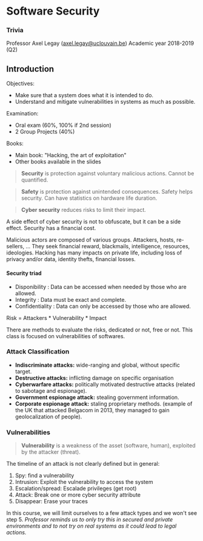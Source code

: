 Software Security
=================

### Trivia
Professor Axel Legay (axel.legay@uclouvain.be)
Academic year 2018-2019 (Q2)

## Introduction
Objectives:
* Make sure that a system does what it is intended to do.
* Understand and mitigate vulnerabilities in systems as much as possible.

Examination:
* Oral exam (60%, 100% if 2nd session)
* 2 Group Projects (40%)

Books:
* Main book: "Hacking, the art of exploitation"
* Other books available in the slides

>**Security** is protection against voluntary malicious actions. Cannot be quantified.

>**Safety** is protection against unintended consequences. Safety helps security. Can have statistics on hardware life duration.

>**Cyber security** reduces risks to limit their impact.

A side effect of cyber security is not to obfuscate, but it can be a side effect. Security has a financial cost.

Malicious actors are composed of various groups. Attackers, hosts, re-sellers, ... They seek financial reward, blackmails, intelligence, resources, ideologies. Hacking has many impacts on private life, including loss of privacy and/or data, identity thefts, financial losses.

#### Security triad
* Disponibility : Data can be accessed when needed by those who are allowed.
* Integrity : Data must be exact and complete.
* Confidentiality : Data can only be accessed by those who are allowed.

Risk = Attackers * Vulnerability * Impact

There are methods to evaluate the risks, dedicated or not, free or not. This class is focused on vulnerabilities of softwares.

### Attack Classification
* **Indiscriminate attacks:** wide-ranging and global, without specific target.
* **Destructive attacks:** inflicting damage on specific organisation
* **Cyberwarfare attacks:** politically motivated destructive attacks (related to sabotage and espionage).
* **Government espionage attack:** stealing government information.
* **Corporate espionage attack:** staling proprietary methods. (example of the UK that attacked Belgacom in 2013, they managed to gain geolocalization of people).

### Vulnerabilities
>**Vulnerability** is a weakness of the asset (software, human), exploited by the attacker (threat).

The timeline of an attack is not clearly defined but in general:
1. Spy: find a vulnerability
2. Intrusion: Exploit the vulnerability to access the system
3. Escalation/spread: Escalade privileges (get root)
4. Attack: Break one or more cyber security attribute
5. Disappear: Erase your traces

In this course, we will limit ourselves to a few attack types and we won't see step 5. *Professor reminds us to only try this in secured and private environments and to not try on real systems as it could lead to legal actions.*
